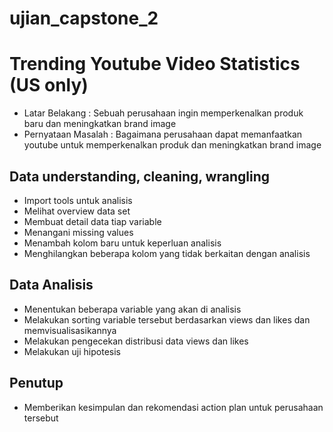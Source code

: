# ujian_capstone_2
# Trending Youtube Video Statistics (US only)
- Latar Belakang : Sebuah perusahaan ingin memperkenalkan produk baru dan meningkatkan brand image
- Pernyataan Masalah : Bagaimana perusahaan dapat memanfaatkan youtube untuk memperkenalkan produk dan meningkatkan brand image

## Data understanding, cleaning, wrangling
- Import tools untuk analisis
- Melihat overview data set
- Membuat detail data tiap variable
- Menangani missing values
- Menambah kolom baru untuk keperluan analisis
- Menghilangkan beberapa kolom yang tidak berkaitan dengan analisis

## Data Analisis
- Menentukan beberapa variable yang akan di analisis
- Melakukan sorting variable tersebut berdasarkan views dan likes dan memvisualisasikannya
- Melakukan pengecekan distribusi data views dan likes
- Melakukan uji hipotesis

## Penutup
- Memberikan kesimpulan dan rekomendasi action plan untuk perusahaan tersebut
